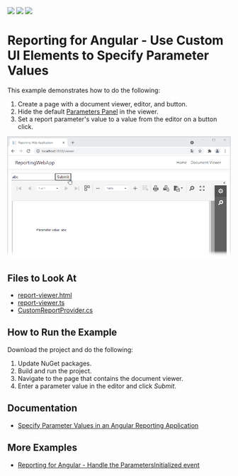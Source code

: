 <!-- default badges list -->
![](https://img.shields.io/endpoint?url=https://codecentral.devexpress.com/api/v1/VersionRange/411864557/23.1.3%2B)
[![](https://img.shields.io/badge/Open_in_DevExpress_Support_Center-FF7200?style=flat-square&logo=DevExpress&logoColor=white)](https://supportcenter.devexpress.com/ticket/details/T1034311)
[![](https://img.shields.io/badge/📖_How_to_use_DevExpress_Examples-e9f6fc?style=flat-square)](https://docs.devexpress.com/GeneralInformation/403183)
<!-- default badges end -->
# Reporting for Angular - Use Custom UI Elements to Specify Parameter Values

This example demonstrates how to do the following:

1. Create a page with a document viewer, editor, and button.
2. Hide the default [Parameters Panel](https://docs.devexpress.com/XtraReports/402960) in the viewer.
3. Set a report parameter's value to a value from the editor on a button click.

![](Images/reporting-angular-specify-parameter-values.png)

<!-- default file list -->

## Files to Look At

- [report-viewer.html](CS/ReportingWebApp/ClientApp/src/app/reportviewer/report-viewer.html)
- [report-viewer.ts](CS/ReportingWebApp/ClientApp/src/app/reportviewer/report-viewer.ts)
- [CustomReportProvider.cs](CS/ReportingWebApp/Services/CustomReportProvider.cs)

<!-- default file list end -->

## How to Run the Example

Download the project and do the following:

1. Update NuGet packages.
2. Build and run the project.
3. Navigate to the page that contains the document viewer.
4. Enter a parameter value in the editor and click *Submit*.

## Documentation

- [Specify Parameter Values in an Angular Reporting Application](https://docs.devexpress.com/XtraReports/401930)

## More Examples

- [Reporting for Angular - Handle the ParametersInitialized event](https://github.com/DevExpress-Examples/angular-reporting-handle-parameters-initialized-event)
